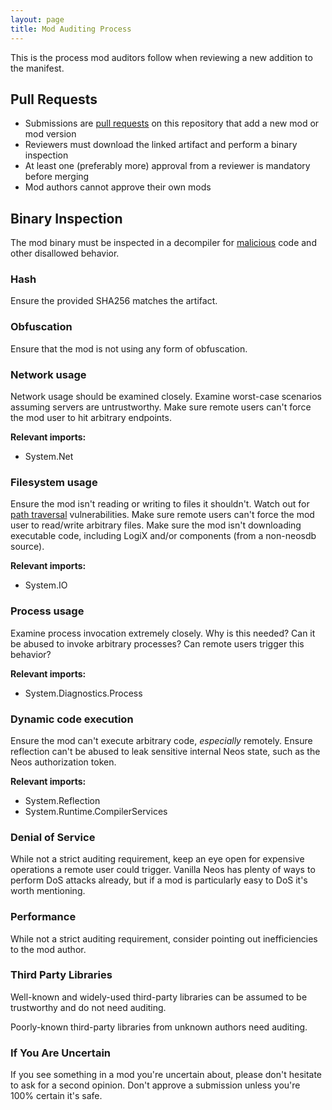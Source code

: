 ```yaml
---
layout: page
title: Mod Auditing Process
---
```


This is the process mod auditors follow when reviewing a new addition to the manifest.

## Pull Requests

- Submissions are [pull requests] on this repository that add a new mod or mod version
- Reviewers must download the linked artifact and perform a binary inspection
- At least one (preferably more) approval from a reviewer is mandatory before merging
- Mod authors cannot approve their own mods

## Binary Inspection

The mod binary must be inspected in a decompiler for [malicious] code and other disallowed behavior.

### Hash

Ensure the provided SHA256 matches the artifact.

### Obfuscation

Ensure that the mod is not using any form of obfuscation.

### Network usage

Network usage should be examined closely. Examine worst-case scenarios assuming servers are untrustworthy. Make sure remote users can't force the mod user to hit arbitrary endpoints.

**Relevant imports:**

- System.Net

### Filesystem usage

Ensure the mod isn't reading or writing to files it shouldn't. Watch out for [path traversal] vulnerabilities. Make sure remote users can't force the mod user to read/write arbitrary files. Make sure the mod isn't downloading executable code, including LogiX and/or components (from a non-neosdb source).

**Relevant imports:**

- System.IO

### Process usage

Examine process invocation extremely closely. Why is this needed? Can it be abused to invoke arbitrary processes? Can remote users trigger this behavior?

**Relevant imports:**

- System.Diagnostics.Process

### Dynamic code execution

Ensure the mod can't execute arbitrary code, *especially* remotely. Ensure reflection can't be abused to leak sensitive internal Neos state, such as the Neos authorization token.

**Relevant imports:**

- System.Reflection
- System.Runtime.CompilerServices

### Denial of Service

While not a strict auditing requirement, keep an eye open for expensive operations a remote user could trigger. Vanilla Neos has plenty of ways to perform DoS attacks already, but if a mod is particularly easy to DoS it's worth mentioning.

### Performance

While not a strict auditing requirement, consider pointing out inefficiencies to the mod author.

### Third Party Libraries

Well-known and widely-used third-party libraries can be assumed to be trustworthy and do not need auditing.

Poorly-known third-party libraries from unknown authors need auditing.

### If You Are Uncertain

If you see something in a mod you're uncertain about, please don't hesitate to ask for a second opinion. Don't approve a submission unless you're 100% certain it's safe.

<!-- Links -->
[malicious]: mod-guidelines#not-malicious
[path traversal]: https://owasp.org/www-community/attacks/Path_Traversal
[pull requests]: https://github.com/neos-modding-group/neos-mod-manifest/pulls
